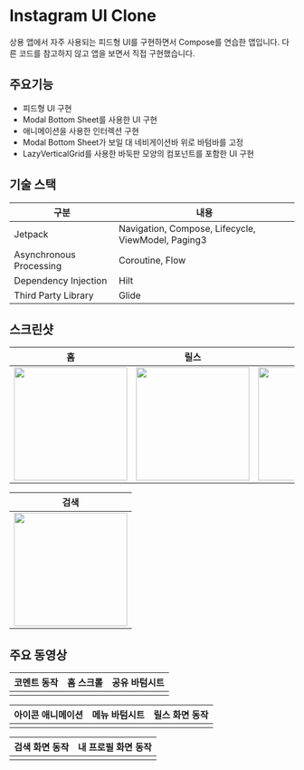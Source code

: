 # Instagram UI Clone
상용 앱에서 자주 사용되는 피드형 UI를 구현하면서 Compose를 연습한 앱입니다.
다른 코드를 참고하지 않고 앱을 보면서 직접 구현했습니다.

## 주요기능
- 피드형 UI 구현
- Modal Bottom Sheet를 사용한 UI 구현
- 애니메이션을 사용한 인터렉션 구현
- Modal Bottom Sheet가 보일 대 네비게이션바 위로 바텀바를 고정
- LazyVerticalGrid를 사용한 바둑판 모양의 컴포넌트를 포함한 UI 구현

## 기술 스택
| 구분 | 내용 |
| --- | --- |
| Jetpack | Navigation, Compose, Lifecycle, ViewModel, Paging3 |
| Asynchronous Processing | Coroutine, Flow |
| Dependency Injection | Hilt |
| Third Party Library | Glide |

## 스크린샷
| 홈 | 릴스 | 내 프로필 |
| --- | --- | --- |
| <img src="https://github.com/user-attachments/assets/cb71153b-974a-4800-9a77-4c04553602ef" width="200"/> | <img src="https://github.com/user-attachments/assets/8133c5ce-63bd-4f37-89a7-edf97fccb7b5" width="200"/> | <img src="https://github.com/user-attachments/assets/251626d3-e16f-4105-a5a2-10e1229e62d2" width="200"/> |

| 검색 |
| --- |
| <img src="https://github.com/user-attachments/assets/de9c13ca-5a5f-42a1-a823-329682e18d90" width="200"/> |

## 주요 동영상
| 코멘트 동작 | 홈 스크롤 | 공유 바텀시트 |
| --- | --- | --- |
| [](https://github.com/user-attachments/assets/e937a237-853b-4ed1-934c-d978bcfafbd8) | [](https://github.com/user-attachments/assets/02bb919c-d29b-41a7-80b5-c373f7917d55) | [](https://github.com/user-attachments/assets/38e69224-19c7-4c1f-99fe-364e21abce83) |

| 아이콘 애니메이션 | 메뉴 바텀시트 | 릴스 화면 동작 |
| --- | --- | --- |
| [](https://github.com/user-attachments/assets/cfa21c96-ceb8-419e-958a-61def963037e) | [](https://github.com/user-attachments/assets/da11d465-564c-49be-a9e3-8baf27d1a782) | [](https://github.com/user-attachments/assets/12ecd412-b0b2-4502-b4d9-f77933c00e5c) |

| 검색 화면 동작 | 내 프로필 화면 동작 |
| --- | --- |
| [](https://github.com/user-attachments/assets/605bade1-a28c-43c9-856f-12a0dbab3966) | [](https://github.com/user-attachments/assets/b7d0971c-e289-447b-b9fe-9dbf926ec8bd) |